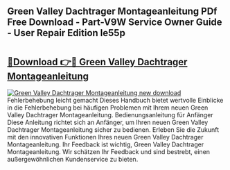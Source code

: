 ## Green Valley Dachtrager Montageanleitung PDf Free Download - Part-V9W Service Owner Guide - User Repair Edition le55p

# <h2><a href="http://df6sp6.blite.top/?on=Green+Valley+Dachtrager+Montageanleitung">🔗Download 👉🔴 Green Valley Dachtrager Montageanleitung</a></h2>

[![Green Valley Dachtrager Montageanleitung new download](https://i.imgur.com/lujVjoI.png)](http://df6sp6.blite.top/?on=Green+Valley+Dachtrager+Montageanleitung)
Fehlerbehebung leicht gemacht Dieses Handbuch bietet wertvolle Einblicke in die Fehlerbehebung bei häufigen Problemen mit Ihrem neuen Green Valley Dachtrager Montageanleitung. Bedienungsanleitung für Anfänger Diese Anleitung richtet sich an Anfänger, um Ihren neuen Green Valley Dachtrager Montageanleitung sicher zu bedienen. Erleben Sie die Zukunft mit den innovativen Funktionen Ihres neuen Green Valley Dachtrager Montageanleitung. Ihr Feedback ist wichtig, Green Valley Dachtrager Montageanleitung. Wir schätzen Ihr Feedback und sind bestrebt, einen außergewöhnlichen Kundenservice zu bieten.
